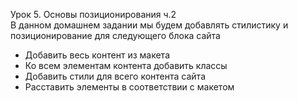 Урок 5. Основы позиционирования ч.2\
В данном домашнем задании мы будем добавлять стилистику и позиционирование для следующего блока сайта 
- Добавить весь контент из макета 
- Ко всем элементам контента добавить классы 
- Добавить стили для всего контента сайта 
- Расставить элементы в соответствии с макетом
